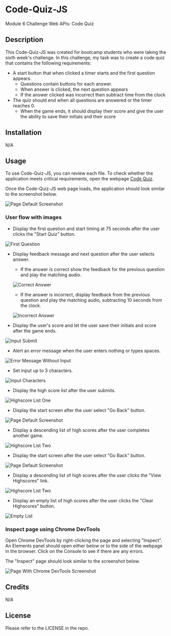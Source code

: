# Code-Quiz-JS
Module 6 Challenge Web APIs: Code Quiz

## Description 

This Code-Quiz-JS was created for bootcamp students who were taking the sixth week's challenge. In this challenge, my task was to create a code quiz that contains the following requirements:

* A start button that when clicked a timer starts and the first question appears. 
  * Questions contain buttons for each answer.
  * When answer is clicked, the next question appears
  * If the answer clicked was incorrect then subtract time from the clock
* The quiz should end when all questions are answered or the timer reaches 0.
  * When the game ends, it should display their score and give the user the ability to save their initials and their score

## Installation

N/A

## Usage 

To use Code-Quiz-JS,  you can review each file. 
To check whether the application meets critical requirements, open the webpage [Code Quiz](https://qingh2o.github.io/Code-Quiz-JSt/). 

Once the Code-Quiz-JS web page loads, the application should look similar to the screenshot below.

![Page Default Screenshot](./screenshots/default_screen.png)

### User flow with images

* Display the first question and start timing at 75 seconds after the user clicks the "Start Quiz" button.

![First Question](./screenshots/first_question.png)
* Display feedback message and next question after the user selects answer.

    * If the answer is correct show the feedback for the previous question and play the matching audio.

    ![Correct Answer](./screenshots/correct_answer.png)
    * If the answer is incorrect, display feedback from the previous question and play the matching audio, subtracting 10 seconds from the clock.

    ![Incorrect Answer](./screenshots/incorrect_answer.png)
* Display the user's score and let the user save their initials and score after the game ends.

![Input Submit](./screenshots/input_submit.png)
* Alert an error message when the user enters nothing or types spaces.

![Error Message Without Input](./screenshots/error_no_input.png)
* Set input up to 3 characters.

![Input Characters](./screenshots/input_characters.png)
* Display the high score list after the user submits.

![Highscore List One](./screenshots/highscore_screen_one.png)
* Display the start screen after the user select "Go Back" button.

![Page Default Screenshot](./screenshots/default_screen.png)
* Display a descending list of high scores after the user completes another game.

![Highscore List Two](./screenshots/highscore_screen_two.png)
* Display the start screen after the user select "Go Back" button.

![Page Default Screenshot](./screenshots/default_screen.png)
* Display a descending list of high scores after the user clicks the "View Highscores" link.

![Highscore List Two](./screenshots/highscore_screen_two.png)
* Display an empty list of high scores after the user clicks the "Clear Highscores" button.

![Empty List](./screenshots/clear_highscores.png)

### Inspect page using Chrome DevTools

Open Chrome DevTools by right-clicking the page and selecting "Inspect". An Elements panel should open either below or to the side of the webpage in the browser. Click on the Console to see if there are any errors.

The "Inspect" page should look similar to the screenshot below.

![Page With Chrome DevTools Screenshot](./screenshots/inspect_page_dev.png)

## Credits

N/A

## License

Please refer to the LICENSE in the repo.
